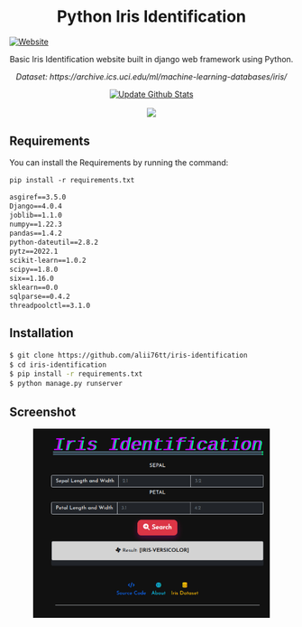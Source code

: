 <h1 align='center'>Python Iris Identification</h1>
<a align='center'target="_blank" href="https://iris-identification.herokuapp.com/"><img alt="Website" src="https://camo.githubusercontent.com/6445e675c041a11811fdecd07f54540b2111105f0d7698f856680f276d8dd338/68747470733a2f2f6865726f6b752d62616467652e6865726f6b756170702e636f6d2f3f6170703d6865726f6b752d6261646765"></a>

<p align='center'>Basic Iris Identification website built in django web framework using Python.</p>
<p align='center' style="font-style: italic;">Dataset: https://archive.ics.uci.edu/ml/machine-learning-databases/iris/</p>



<p align="center">
    <a href="https://iris-identification.herokuapp.com/">
        <img src="https://www.kindpng.com/picc/m/669-6692840_heroku-hd-png-download.png" style="width: 10em;"
            alt="Update Github Stats" title="heroku">
    </a>
</p>

<p align='center'>
    <img align="center" src="https://im.ezgif.com/tmp/ezgif-1-012ffde550.gif" style="max-width:25em">
</p>


## Requirements
You can install the Requirements by running the command:

```
pip install -r requirements.txt
```

```
asgiref==3.5.0
Django==4.0.4
joblib==1.1.0
numpy==1.22.3
pandas==1.4.2
python-dateutil==2.8.2
pytz==2022.1
scikit-learn==1.0.2
scipy==1.8.0
six==1.16.0
sklearn==0.0
sqlparse==0.4.2
threadpoolctl==3.1.0
```

## Installation
```sh
$ git clone https://github.com/alii76tt/iris-identification
$ cd iris-identification
$ pip install -r requirements.txt
$ python manage.py runserver
```

## Screenshot
<p align='center'>
    <img align="center" src="./1.jpg" style="margin-bottom: 15px;max-width:30em">
</p>
